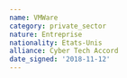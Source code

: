 ```yaml
---
name: VMWare
category: private_sector
nature: Entreprise
nationality: Etats-Unis
alliance: Cyber Tech Accord
date_signed: '2018-11-12'
---
```

    